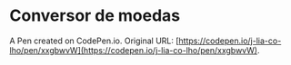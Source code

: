 # Conversor de moedas

A Pen created on CodePen.io. Original URL: [https://codepen.io/j-lia-co-lho/pen/xxgbwvW](https://codepen.io/j-lia-co-lho/pen/xxgbwvW).


